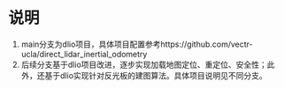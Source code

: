 # 说明  
1. main分支为dlio项目，具体项目配置参考https://github.com/vectr-ucla/direct_lidar_inertial_odometry  
2. 后续分支基于dlio项目改进，逐步实现加载地图定位、重定位、安全性；此外，还基于dlio实现针对反光板的建图算法。具体项目说明见不同分支。  
